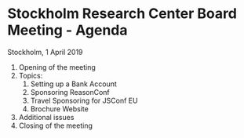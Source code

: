 # Stockholm Research Center Board Meeting - Agenda 

Stockholm, 1 April 2019 

1. Opening of the meeting 
2. Topics:
   1. Setting up a Bank Account
   2. Sponsoring ReasonConf 
   3. Travel Sponsoring for JSConf EU
   4. Brochure Website
3. Additional issues
4. Closing of the meeting 
